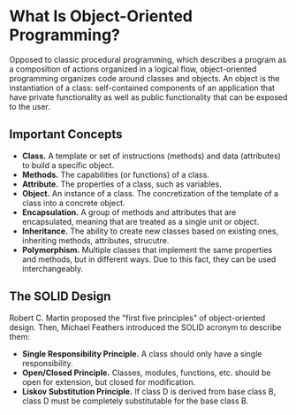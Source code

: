 # What Is Object-Oriented Programming?

Opposed to classic procedural programming, which describes a program as a composition of actions organized in a logical flow, object-oriented programming organizes code around classes and objects. An object is the instantiation of a class: self-contained components of an application that have private functionality as well as public functionality that can be exposed to the user.

## Important Concepts

* **Class.** A template or set of instructions (methods) and data (attributes) to build a specific object.
* **Methods.** The capabilities (or functions) of a class.
* **Attribute.** The properties of a class, such as variables.
* **Object.** An instance of a class. The concretization of the template of a class into a concrete object.
* **Encapsulation.** A group of methods and attributes that are encapsulated, meaning that are treated as a single unit or object.
* **Inheritance.** The ability to create new classes based on existing ones, inheriting methods, attributes, strucutre.
* **Polymorphism.** Multiple classes that implement the same properties and methods, but in different ways. Due to this fact, they can be used interchangeably.

## The SOLID Design

Robert C. Martin proposed the "first five principles" of object-oriented design. Then, Michael Feathers introduced the SOLID acronym to describe them:

* **Single Responsibility Principle.** A class should only have a single responsibility.
* **Open/Closed Principle.** Classes, modules, functions, etc. should be open for extension, but closed for modification.
* **Liskov Substitution Principle.** If class D is derived from base class B, class D must be completely substitutable for the base class B. 
